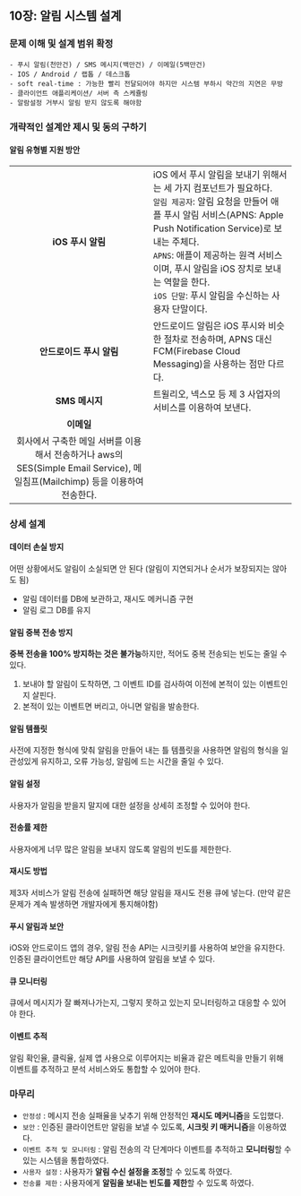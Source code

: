 ## 10장: 알림 시스템 설계

### 문제 이해 및 설계 범위 확정

```
- 푸시 알림(천만건) / SMS 메시지(백만건) / 이메일(5백만건)
- IOS / Android / 랩톱 / 데스크톱
- soft real-time : 가능한 빨리 전달되어야 하지만 시스템 부하시 약간의 지연은 무방
- 클라이언트 애플리케이션/ 서버 측 스케쥴링
- 알람설정 거부시 알림 받지 않도록 해야함
```

### 개략적인 설계안 제시 및 동의 구하기

#### 알림 유형별 지원 방안

|                                                                                                                              |                                                                                                                                                                                                                                                                                                                                  |
| :--------------------------------------------------------------------------------------------------------------------------: | :------------------------------------------------------------------------------------------------------------------------------------------------------------------------------------------------------------------------------------------------------------------------------------------------------------------------------- |
|                                                      **iOS 푸시 알림**                                                       | iOS 에서 푸시 알림을 보내기 위해서는 세 가지 컴포넌트가 필요하다.<br>`알림 제공자`: 알림 요청을 만들어 애플 푸시 알림 서비스(APNS: Apple Push Notification Service)로 보내는 주체다.<br>`APNS`: 애플이 제공하는 원격 서비스이며, 푸시 알림을 iOS 장치로 보내는 역할을 한다.<br>`iOS 단말`: 푸시 알림을 수신하는 사용자 단말이다. |
|                                                   **안드로이드 푸시 알림**                                                   | 안드로이드 알림은 iOS 푸시와 비슷한 절차로 전송하며, APNS 대신 FCM(Firebase Cloud Messaging)을 사용하는 점만 다르다.                                                                                                                                                                                                             |
|                                                        **SMS 메시지**                                                        | 트윌리오, 넥스모 등 제 3 사업자의 서비스를 이용하여 보낸다.                                                                                                                                                                                                                                                                      |
|                                                          **이메일**                                                          |
| 회사에서 구축한 메일 서버를 이용해서 전송하거나 aws의 SES(Simple Email Service), 메일침프(Mailchimp) 등을 이용하여 전송한다. |

### 상세 설계

#### 데이터 손실 방지

어떤 상황에서도 알림이 소실되면 안 된다 (알림이 지연되거나 순서가 보장되지는 않아도 됨)

- 알림 데이터를 DB에 보관하고, 재시도 메커니즘 구현
- 알림 로그 DB를 유지

#### 알림 중복 전송 방지

**중복 전송을 100% 방지하는 것은 불가능**하지만, 적어도 중복 전송되는 빈도는 줄일 수 있다.

1. 보내야 할 알림이 도착하면, 그 이벤트 ID를 검사하여 이전에 본적이 있는 이벤트인지 살핀다.
2. 본적이 있는 이벤트면 버리고, 아니면 알림을 발송한다.

#### 알림 템플릿

사전에 지정한 형식에 맞춰 알림을 만들어 내는 틀
템플릿을 사용하면 알림의 형식을 일관성있게 유지하고, 오류 가능성, 알림에 드는 시간을 줄일 수 있다.

#### 알림 설정

사용자가 알림을 받을지 말지에 대한 설정을 상세히 조정할 수 있어야 한다.

#### 전송률 제한

사용자에게 너무 많은 알림을 보내지 않도록 알림의 빈도를 제한한다.

#### 재시도 방법

제3자 서비스가 알림 전송에 실패하면 해당 알림을 재시도 전용 큐에 넣는다. (만약 같은 문제가 계속 발생하면 개발자에게 통지해야함)

#### 푸시 알림과 보안

iOS와 안드로이드 앱의 경우, 알림 전송 API는 시크릿키를 사용하여 보안을 유지한다.
인증된 클라이언트만 해당 API를 사용하여 알림을 보낼 수 있다.

#### 큐 모니터링

큐에서 메시지가 잘 빠져나가는지, 그렇지 못하고 있는지 모니터링하고 대응할 수 있어야 한다.

#### 이벤트 추적

알림 확인율, 클릭율, 실제 앱 사용으로 이루어지는 비율과 같은 메트릭을 만들기 위해 이벤트를 추적하고 분석 서비스와도 통합할 수 있어야 한다.

### 마무리

- `안정성` : 메시지 전송 실패율을 낮추기 위해 안정적인 **재시도 메커니즘**을 도입했다.
- `보안` : 인증된 클라이언트만 알림을 보낼 수 있도록, **시크릿 키 매커니즘**을 이용하였다.
- `이벤트 추적 및 모니터링` : 알림 전송의 각 단계마다 이벤트를 추적하고 **모니터링**할 수 있는 시스템을 통합하였다.
- `사용자 설정` : 사용자가 **알림 수신 설정을 조정**할 수 있도록 하였다.
- `전송률 제한` : 사용자에게 **알림을 보내는 빈도를 제한**할 수 있도록 하였다.
